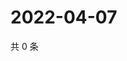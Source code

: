 # 2022-04-07

共 0 条

<!-- BEGIN WEIBO -->
<!-- 最后更新时间 Thu Apr 07 2022 10:52:11 GMT+0800 (China Standard Time) -->

<!-- END WEIBO -->
